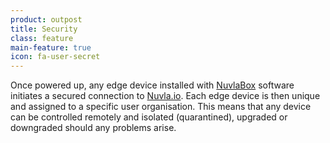 ```yaml
---
product: outpost
title: Security
class: feature
main-feature: true
icon: fa-user-secret
---
```


Once powered up, any edge device installed with [NuvlaBox](/products-and-services/nuvlabox/overview) software initiates a secured connection to [Nuvla.io](/products-and-services/nuvla-io/overview). Each edge device is then unique and assigned to a specific user organisation. This means that any device can be controlled remotely and isolated (quarantined), upgraded or downgraded should any problems arise. 